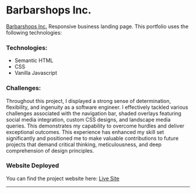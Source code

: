 # Barbarshops Inc.

[Barbarshops Inc.](https://terrelljackson.vercel.app/) Responsive business landing page.
This portfolio uses the following technologies:

### Technologies: 
- Semantic HTML
- CSS
- Vanilla Javascript

### Challenges: 
Throughout this project, I displayed a strong sense of determination, flexibility, and ingenuity as a software engineer. I effectively tackled various challenges associated with the navigation bar, shaded overlays featuring social media integration, custom CSS designs, and landscape media queries. This demonstrates my capability to overcome hurdles and deliver exceptional outcomes. This experience has enhanced my skill set significantly and positioned me to make valuable contributions to future projects that demand critical thinking, meticulousness, and deep comprehension of design principles.

### Website Deployed

You can find the project website here: [Live Site](https://tjrelly.github.io/barbarshops/)

---

